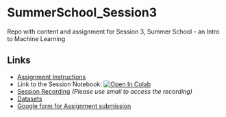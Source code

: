 # SummerSchool_Session3
Repo with content and assignment for Session 3, Summer School - an Intro to Machine Learning
## Links
* [Assignment Instructions](Assignment.md)  
*  Link to the Session Notebook: [![Open In Colab](https://colab.research.google.com/assets/colab-badge.svg)](https://colab.research.google.com/drive/1CekCToXAKB7Ife1r1Ya8Vz9PfDpUjuA3?authuser=1#scrollTo=hXMRQgBgWXgR)  
* [Session Recording](https://drive.google.com/file/d/1KTWEpQUSBb9YdY6cCa6QZvqKbomQNfoc/view?usp=sharing) *(Please use smail to access the recording)*  
* [Datasets](Datasets.zip)  
* [Google form for Assignment submission](https://forms.gle/JT2CJJ9wZbsPBkD17)

